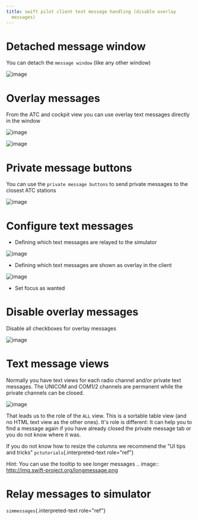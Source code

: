 ```yaml
---
title: swift pilot client text message handling (disable overlay
  messages)
---
```


Detached message window
=======================

You can detach the `message window` (like any other window)

![image](http://img.swift-project.org/Detached_message_window.png)

Overlay messages
================

From the ATC and cockpit view you can use overlay text messages directly
in the window

![image](http://img.swift-project.org/ATC_overlay_window.png)

![image](http://img.swift-project.org/Overlay_text_messages.png)

Private message buttons
=======================

You can use the `private message buttons` to send private messages to
the closest ATC stations

![image](http://img.swift-project.org/Private_message_buttons.png)

Configure text messages
=======================

-   Defining which text messages are relayed to the simulator

![image](http://img.swift-project.org/Text_messages_to_simulator.png)

-   Defining which text messages are shown as overlay in the client

![image](http://img.swift-project.org/messagesoverlaysettings.png)

-   Set focus as wanted

Disable overlay messages
========================

Disable all checkboxes for overlay messages

![image](http://img.swift-project.org/disableoverlay.png)

Text message views
==================

Normally you have text views for each radio channel and/or private text
messages. The UNICOM and COM1/2 channels are permanent while the private
channels can be closed.

![image](http://img.swift-project.org/textmessages.png)

That leads us to the role of the `ALL` view. This is a sortable table
view (and no HTML text view as the other ones). It\'s role is different:
It can help you to find a message again if you have already closed the
private message tab or you do not know where it was.

If you do not know how to resize the columns we recommend the \"UI tips
and tricks\" `pctutorials`{.interpreted-text role="ref"}

Hint: You can use the tooltip to see longer messages .. image::
<http://img.swift-project.org/longmessage.png>

Relay messages to simulator
===========================

`simmessages`{.interpreted-text role="ref"}
